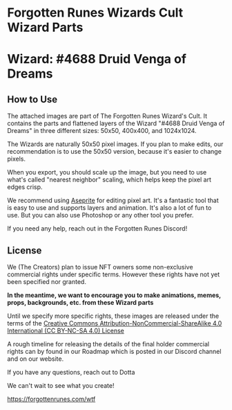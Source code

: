 # Forgotten Runes Wizards Cult Wizard Parts

# Wizard: #4688 Druid Venga of Dreams

## How to Use

The attached images are part of The Forgotten Runes Wizard's Cult. It contains the parts and flattened layers of the Wizard "#4688 Druid Venga of Dreams" in three different sizes: 50x50, 400x400, and 1024x1024.

The Wizards are naturally 50x50 pixel images. If you plan to make edits, our recommendation is to use the 50x50 version, because it's easier to change pixels.

When you export, you should scale up the image, but you need to use what's called "nearest neighbor" scaling, which helps keep the pixel art edges crisp.

We recommend using [Aseprite](https://www.aseprite.org/) for editing pixel art. It's a fantastic tool that is easy to use and supports layers and animation. It's also a lot of fun to use. But you can also use Photoshop or any other tool you prefer.

If you need any help, reach out in the Forgotten Runes Discord!

## License

We (The Creators) plan to issue NFT owners some non-exclusive commercial rights under specific terms. However these rights have not yet been specified nor granted.

**In the meantime, we want to encourage you to make animations, memes, props, backgrounds, etc. from these Wizard parts**

Until we specify more specific rights, these images are released under the terms of the [Creative Commons Attribution-NonCommercial-ShareAlike 4.0 International (CC BY-NC-SA 4.0) License](https://creativecommons.org/licenses/by-nc-sa/4.0/)

A rough timeline for releasing the details of the final holder commercial rights can by found in our Roadmap which is posted in our Discord channel and on our website.

If you have any questions, reach out to Dotta

We can't wait to see what you create!

https://forgottenrunes.com/wtf
